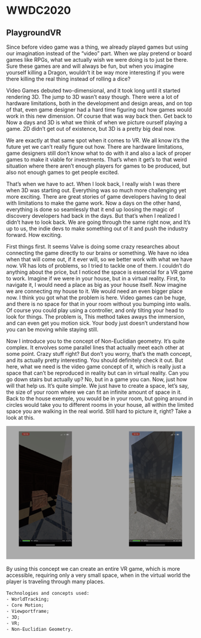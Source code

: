 # WWDC2020

## PlaygroundVR

Since before video game was a thing, we already played games but using our imagination instead of the “video” part. When we play pretend or board games like RPGs, what we actually wish we were doing is to just be there. Sure these games are and will always be fun, but when you imagine yourself killing a Dragon, wouldn’t it be way more interesting if you were there killing the real thing instead of rolling a dice?

Video Games debuted two-dimensional, and it took long until it started rendering 3D. The jump to 3D wasn’t easy though. There were a lot of hardware limitations, both in the development and design areas, and on top of that, even game designer had a hard time figuring out how games would work in this new dimension. Of course that was way back then. Get back to Now a days and 3D is what we think of when we picture ourself playing a game. 2D didn’t get out of existence, but 3D is a pretty big deal now.

We are exactly at that same spot when it comes to VR. We all know it’s the future yet we can’t really figure out how. There are hardware limitations, game designers still don’t know what to do with it and also a lack of proper games to make it viable for investments. That’s when it get’s to that weird situation where there aren’t enough players for games to be produced, but also not enough games to get people excited.

That’s when we have to act. When I look back, I really wish I was there when 3D was starting out. Everything was so much more challenging yet more exciting. There are great stories of game developers having to deal with limitations to make the game work. Now a days on the other hand, everything is done so seamlessly that it end up loosing the magic of discovery developers had back in the days. But that’s when I realized I didn’t have to look back. We are going through the same right now, and It’s up to us, the indie devs to make something out of it and push the industry forward. How exciting.

First things first. It seems Valve is doing some crazy researches about connecting the game directly to our brains or something. We have no idea when that will come out, if it ever will, so we better work with what we have now. VR has lots of problems, so I tried to tackle one of them. I couldn’t do anything about the price, but I noticed the space is essencial for a VR game to work. Imagine if we were in your house, but in a virtual reality. First, to navigate it, I would need a place as big as your house itself. Now imagine we are connecting my house to it. We would need an even bigger place now. I think you got what the problem is here. Video games can be huge, and there is no space for that in your room without you bumping into walls. Of course you could play using a controller, and only tilting your head to look for things. The problem is, This method takes aways the immersion, and can even get you motion sick. Your body just doesn’t understand how you can be moving while staying still.

Now I introduce you to the concept of Non-Euclidian geometry. It’s quite complex. It envolves some parallel lines that actually meet each other at some point. Crazy stuff right? But don’t you worry, that’s the math concept, and its actually pretty interesting. You should definitely check it out. But here, what we need is the video game concept of it, which is really just a space that can’t be reproduced in reality but can in virtual reality. Can you go down stairs but actually up? No, but in a game you can. Now, just how will that help us. It’s quite simple. We just have to create a space, let’s say, the size of your room where we can fit an infinite amount of space in it. Back to the house exemple, you would be in your room, but going around in circles would take you to different rooms in your house, all within the limited space you are walking in the real world. Still hard to picture it, right? Take a look at this.

![Screenshot](Screenshots/Screenshots.png)

By using this concept we can create an entire VR game, which is more accessible, requiring only a very small space, when in the virtual world the player is traveling through many places.

    Technologies and concepts used:
    - WorldTracking;
    - Core Motion;
    - Viewportframe;
    - 3D;
    - VR;
    - Non-Euclidian Geometry.
